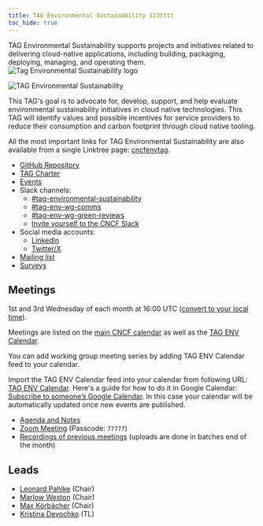 ```yaml
---
title: TAG Environmental Sustainability 123tttt
toc_hide: true
---
```


<div class="row mt-5 mb-3">
    <div class="col-lg-6">
        <div class="lead">
        TAG Environmental Sustainability supports projects and initiatives related to delivering
        cloud-native applications, including building, packaging, deploying,
        managing, and operating them.
        </div>
    </div>
    <div class="col-lg-6">
        <img src="/images/tag-environmental-sustainability_color.svg" alt="Tag Environmental Sustainability logo" style="max-width: 300px;">
    </div>
</div>

<p class="mt-5 mb-5"><img src="/images/tag-env-sustainability-header.webp" alt="TAG Environmental Sustainability"></p>

This TAG's goal is to advocate for, develop, support, and help evaluate environmental sustainability initiatives in cloud native technologies. This TAG will identify values and possible incentives for service providers to reduce their consumption and carbon footprint through cloud native tooling.

<!-- cSpell:ignore Linktree -->
All the most important links for TAG Environmental Sustainability are also available from a single Linktree page: [cncfenvtag](https://linktr.ee/cncfenvtag).

- [GitHub Repository](https://github.com/cncf/tag-env-sustainability)
- [TAG Charter](https://github.com/cncf/tag-env-sustainability/blob/main/charter.md)
- [Events](https://tag-env-sustainability.cncf.io/events/)
- Slack channels:
  - [#tag-environmental-sustainability](https://cloud-native.slack.com/archives/C03F270PDU6)
  - [#tag-env-wg-comms](https://cloud-native.slack.com/archives/C068XUD9AEA)
  - [#tag-env-wg-green-reviews](https://cloud-native.slack.com/archives/C060EDHN431)
  - [Invite yourself to the CNCF Slack](https://slack.cncf.io/)
- Social media accounts:
  - [LinkedIn](https://www.linkedin.com/company/cncf-tag-environmental-sustainability)
  - [Twitter/X](https://twitter.com/CNCFEnvTAG)
- [Mailing list](https://lists.cncf.io/g/cncf-tag-env-sustainability/topics)
- [Surveys](https://github.com/cncf/tag-env-sustainability/tree/main/artifacts/surveys)

## Meetings

1st and 3rd Wednesday of each month at 16:00 UTC ([convert to your local
time](https://dateful.com/convert/utc?t=16)).

Meetings are listed on the [main CNCF calendar](https://www.cncf.io/calendar/)
as well as the [TAG ENV Calendar](https://calendar.google.com/calendar/embed?src=72e93a411f02e5664bb4485c04311b83dae6a62574e4ab882a1ccf8526aa9bf1%40group.calendar.google.com&ctz=America%2FChicago).

You can add working group meeting series by adding TAG ENV Calendar feed to your calendar.

Import the TAG ENV Calendar feed into your calendar from following URL: [TAG ENV Calendar](https://calendar.google.com/calendar/embed?src=72e93a411f02e5664bb4485c04311b83dae6a62574e4ab882a1ccf8526aa9bf1%40group.calendar.google.com). Here's a guide for how to do it in Google Calendar: [Subscribe to someone’s Google Calendar](https://support.google.com/calendar/answer/37100?hl=en&co=GENIE.Platform%3DDesktop). In this case your calendar will be automatically updated once new events are published.

* [Agenda and Notes](https://bit.ly/cncf-tag-env-meeting-notes)
* [Zoom Meeting](https://zoom.us/my/cncftagenvsustainability) (Passcode: `77777`)
* [Recordings of previous meetings](https://www.youtube.com/@CNCFEnvTAG/playlists) (uploads are done in batches end of the month)

## Leads

- [Leonard Pahlke](https://github.com/leonardpahlke) (Chair)
- [Marlow Weston](https://github.com/catblade) (Chair)
- [Max Körbächer](https://github.com/mkorbi) (Chair)
- [Kristina Devochko](https://github.com/guidemetothemoon) (TL)
